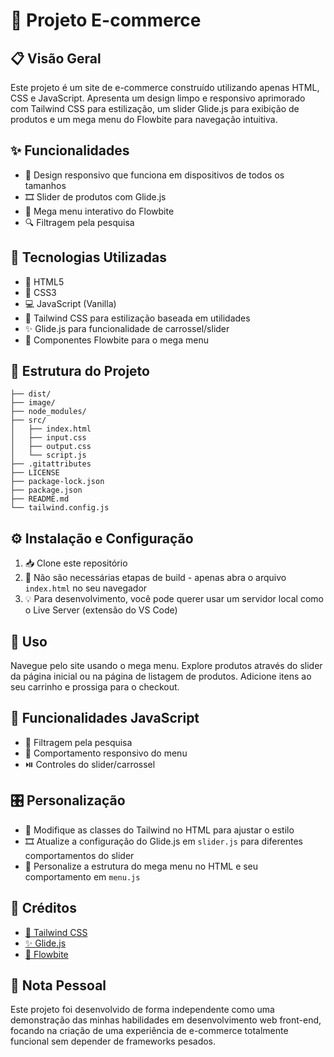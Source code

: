 # 🛒 Projeto E-commerce

## 📋 Visão Geral
Este projeto é um site de e-commerce construído utilizando apenas HTML, CSS e JavaScript. Apresenta um design limpo e responsivo aprimorado com Tailwind CSS para estilização, um slider Glide.js para exibição de produtos e um mega menu do Flowbite para navegação intuitiva.

## ✨ Funcionalidades
- 📱 Design responsivo que funciona em dispositivos de todos os tamanhos
- 🎞️ Slider de produtos com Glide.js
- 📑 Mega menu interativo do Flowbite
- 🔍 Filtragem pela pesquisa

## 🔧 Tecnologias Utilizadas
- 📄 HTML5
- 🎨 CSS3
- 💻 JavaScript (Vanilla)
- 🌊 Tailwind CSS para estilização baseada em utilidades
- ✨ Glide.js para funcionalidade de carrossel/slider
- 🧩 Componentes Flowbite para o mega menu

## 📁 Estrutura do Projeto
```
├── dist/                  
├── image/                 
├── node_modules/         
├── src/                   
│   ├── index.html         
│   ├── input.css          
│   ├── output.css         
│   └── script.js          
├── .gitattributes         
├── LICENSE                
├── package-lock.json      
├── package.json           
├── README.md              
└── tailwind.config.js     
```

## ⚙️ Instalação e Configuração
1. 📥 Clone este repositório
2. 🚀 Não são necessárias etapas de build - apenas abra o arquivo `index.html` no seu navegador
3. 💡 Para desenvolvimento, você pode querer usar um servidor local como o Live Server (extensão do VS Code)

## 📖 Uso
Navegue pelo site usando o mega menu. Explore produtos através do slider da página inicial ou na página de listagem de produtos. Adicione itens ao seu carrinho e prossiga para o checkout.

## 🔌 Funcionalidades JavaScript
- 🔄 Filtragem pela pesquisa
- 📱 Comportamento responsivo do menu
- ⏯️ Controles do slider/carrossel

## 🎛️ Personalização
- 🎨 Modifique as classes do Tailwind no HTML para ajustar o estilo
- 🎞️ Atualize a configuração do Glide.js em `slider.js` para diferentes comportamentos do slider
- 📑 Personalize a estrutura do mega menu no HTML e seu comportamento em `menu.js`

## 👏 Créditos
- [🌊 Tailwind CSS](https://tailwindcss.com/)
- [✨ Glide.js](https://glidejs.com/)
- [🧩 Flowbite](https://flowbite.com/)

## 📝 Nota Pessoal
Este projeto foi desenvolvido de forma independente como uma demonstração das minhas habilidades em desenvolvimento web front-end, focando na criação de uma experiência de e-commerce totalmente funcional sem depender de frameworks pesados.
